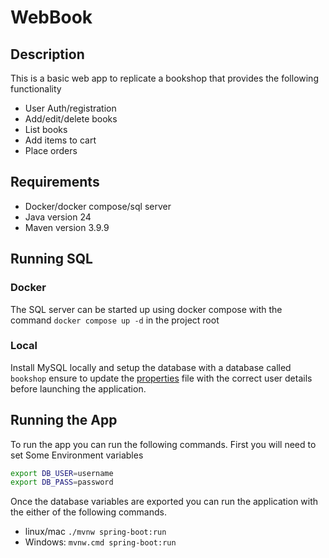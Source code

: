 # WebBook

## Description
This is a basic web app to replicate a bookshop that provides the following functionality

- User Auth/registration
- Add/edit/delete books
- List books
- Add items to cart
- Place orders

## Requirements
- Docker/docker compose/sql server
- Java version 24
- Maven version 3.9.9

## Running SQL
### Docker
The SQL server can be started up using docker compose with the command `docker compose up -d` in the project root
### Local
Install MySQL locally and setup the database with a database called `bookshop` ensure to update the [properties](src/main/resources/application.properties) file with the correct user details before launching the application.

## Running the App
To run the app you can run the following commands.
First you will need to set Some Environment variables
```bash
export DB_USER=username
export DB_PASS=password
```
Once the database variables are exported you can run the application with the either of the following commands.
- linux/mac `./mvnw spring-boot:run`
- Windows: `mvnw.cmd spring-boot:run`
